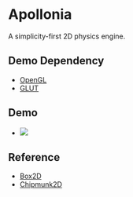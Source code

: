 # Apollonia

A simplicity-first 2D physics engine.

## Demo Dependency
- [OpenGL]
- [GLUT]

## Demo
- ![](./doc/apollonia-demo.gif)

## Reference
- [Box2D]
- [Chipmunk2D]

[OpenGL]:https://www.opengl.org/
[GLUT]:https://www.opengl.org/resources/libraries/glut/
[Box2D]:http://box2d.org/
[Chipmunk2D]:https://chipmunk-physics.net/
